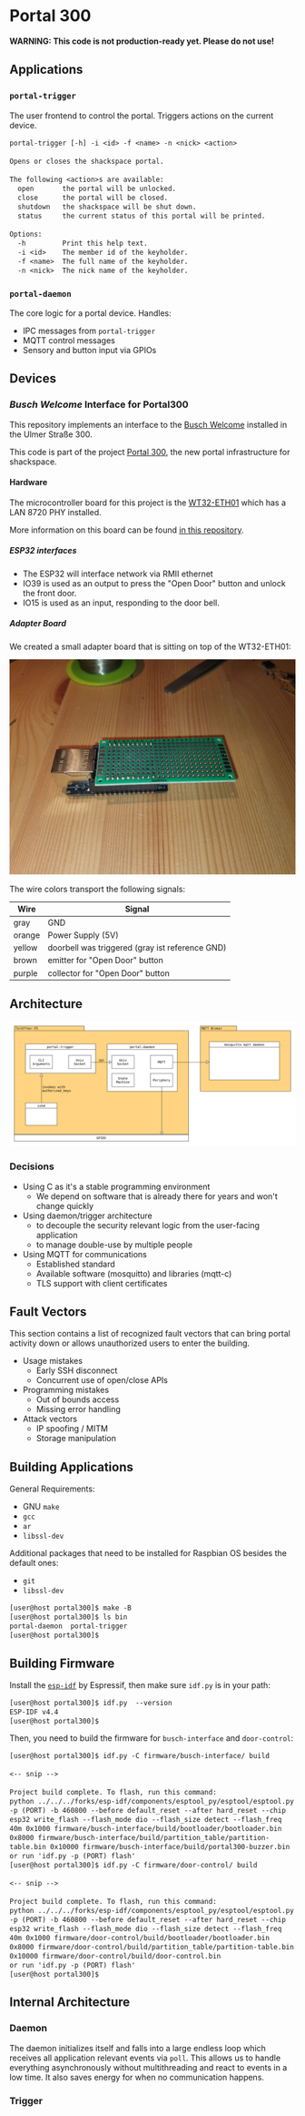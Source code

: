 # Portal 300

**WARNING: This code is not production-ready yet. Please do not use!**

## Applications

### `portal-trigger`

The user frontend to control the portal. Triggers actions on the current device.

```
portal-trigger [-h] -i <id> -f <name> -n <nick> <action>

Opens or closes the shackspace portal.

The following <action>s are available:
  open       the portal will be unlocked.
  close      the portal will be closed.
  shutdown   the shackspace will be shut down.
  status     the current status of this portal will be printed.

Options:
  -h         Print this help text.
  -i <id>    The member id of the keyholder.
  -f <name>  The full name of the keyholder.
  -n <nick>  The nick name of the keyholder.
```

### `portal-daemon`

The core logic for a portal device. Handles:

- IPC messages from `portal-trigger`
- MQTT control messages
- Sensory and button input via GPIOs

## Devices

### _Busch Welcome_ Interface for Portal300

This repository implements an interface to the [Busch Welcome](https://www.busch-jaeger.de/busch-welcome) installed in the Ulmer Straße 300.

This code is part of the project [Portal 300](https://wiki.shackspace.de/infrastruktur/portal300), the new portal infrastructure for shackspace.

#### Hardware

The microcontroller board for this project is the [WT32-ETH01](http://www.wireless-tag.com/portfolio/wt32-eth01/) which has a LAN 8720 PHY installed.

More information on this board can be found [in this repository](https://github.com/ldijkman/WT32-ETH01-LAN-8720-RJ45-).

##### ESP32 interfaces

- The ESP32 will interface network via RMII ethernet
- IO39 is used as an output to press the "Open Door" button and unlock the front door.
- IO15 is used as an input, responding to the door bell.

##### Adapter Board

We created a small adapter board that is sitting on top of the WT32-ETH01:

![A tiny PCB sitting on top of a ESP32 module with ethernet jack](doc/adapter-board.jpg)

The wire colors transport the following signals:

| Wire   | Signal                                          |
| ------ | ----------------------------------------------- |
| gray   | GND                                             |
| orange | Power Supply (5V)                               |
| yellow | doorbell was triggered (gray ist reference GND) |
| brown  | emitter for "Open Door" button                  |
| purple | collector for "Open Door" button                |

## Architecture

![architectural diagram](doc/architecture.svg)

### Decisions

- Using C as it's a stable programming environment
  - We depend on software that is already there for years and won't change quickly
- Using daemon/trigger architecture
  - to decouple the security relevant logic from the user-facing application
  - to manage double-use by multiple people
- Using MQTT for communications
  - Established standard
  - Available software (mosquitto) and libraries (mqtt-c)
  - TLS support with client certificates

## Fault Vectors

This section contains a list of recognized fault vectors that can bring portal activity down or allows unauthorized users to enter the building.

- Usage mistakes
  - Early SSH disconnect
  - Concurrent use of open/close APIs
- Programming mistakes
  - Out of bounds access
  - Missing error handling
- Attack vectors
  - IP spoofing / MITM
  - Storage manipulation

## Building Applications

General Requirements:

- GNU `make`
- `gcc`
- `ar`
- `libssl-dev`

Additional packages that need to be installed for Raspbian OS besides the default ones:

- `git`
- `libssl-dev`

```sh-session
[user@host portal300]$ make -B
[user@host portal300]$ ls bin
portal-daemon  portal-trigger
[user@host portal300]$
```

## Building Firmware

Install the [`esp-idf`](https://docs.espressif.com/projects/esp-idf/en/latest/esp32/get-started/index.html) by Espressif, then make sure `idf.py` is in your path:

```sh-session
[user@host portal300]$ idf.py  --version
ESP-IDF v4.4
[user@host portal300]$
```

Then, you need to build the firmware for `busch-interface` and `door-control`:

```sh-session
[user@host portal300]$ idf.py -C firmware/busch-interface/ build

<-- snip -->

Project build complete. To flash, run this command:
python ../../../forks/esp-idf/components/esptool_py/esptool/esptool.py -p (PORT) -b 460800 --before default_reset --after hard_reset --chip esp32 write_flash --flash_mode dio --flash_size detect --flash_freq 40m 0x1000 firmware/busch-interface/build/bootloader/bootloader.bin 0x8000 firmware/busch-interface/build/partition_table/partition-table.bin 0x10000 firmware/busch-interface/build/portal300-buzzer.bin
or run 'idf.py -p (PORT) flash'
[user@host portal300]$ idf.py -C firmware/door-control/ build

<-- snip -->

Project build complete. To flash, run this command:
python ../../../forks/esp-idf/components/esptool_py/esptool/esptool.py -p (PORT) -b 460800 --before default_reset --after hard_reset --chip esp32 write_flash --flash_mode dio --flash_size detect --flash_freq 40m 0x1000 firmware/door-control/build/bootloader/bootloader.bin 0x8000 firmware/door-control/build/partition_table/partition-table.bin 0x10000 firmware/door-control/build/door-control.bin
or run 'idf.py -p (PORT) flash'
[user@host portal300]$
```

## Internal Architecture

### Daemon

The daemon initializes itself and falls into a large endless loop which receives all application relevant events via `poll`.
This allows us to handle everything asynchronously without multithreading and react to events in a low time. It also saves energy
for when no communication happens.

### Trigger
